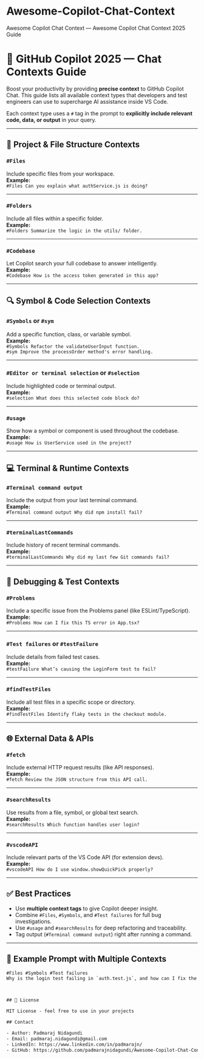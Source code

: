 # Awesome-Copilot-Chat-Context
Awesome Copilot Chat Context — Awesome Copilot Chat Context 2025 Guide

# 🧠 GitHub Copilot 2025 — Chat Contexts Guide

Boost your productivity by providing **precise context** to GitHub Copilot Chat. This guide lists all available context types that developers and test engineers can use to supercharge AI assistance inside VS Code.

Each context type uses a `#` tag in the prompt to **explicitly include relevant code, data, or output** in your query.

---

## 📂 Project & File Structure Contexts

### `#Files`
Include specific files from your workspace.  
**Example:**  
`#Files Can you explain what authService.js is doing?`

---

### `#Folders`
Include all files within a specific folder.  
**Example:**  
`#Folders Summarize the logic in the utils/ folder.`

---

### `#Codebase`
Let Copilot search your full codebase to answer intelligently.  
**Example:**  
`#Codebase How is the access token generated in this app?`

---

## 🔍 Symbol & Code Selection Contexts

### `#Symbols` or `#sym`
Add a specific function, class, or variable symbol.  
**Example:**  
`#Symbols Refactor the validateUserInput function.`  
`#sym Improve the processOrder method's error handling.`

---

### `#Editor or terminal selection` or `#selection`
Include highlighted code or terminal output.  
**Example:**  
`#selection What does this selected code block do?`

---

### `#usage`
Show how a symbol or component is used throughout the codebase.  
**Example:**  
`#usage How is UserService used in the project?`

---

## 💻 Terminal & Runtime Contexts

### `#Terminal command output`
Include the output from your last terminal command.  
**Example:**  
`#Terminal command output Why did npm install fail?`

---

### `#terminalLastCommands`
Include history of recent terminal commands.  
**Example:**  
`#terminalLastCommands Why did my last few Git commands fail?`

---

## 🚨 Debugging & Test Contexts

### `#Problems`
Include a specific issue from the Problems panel (like ESLint/TypeScript).  
**Example:**  
`#Problems How can I fix this TS error in App.tsx?`

---

### `#Test failures` or `#testFailure`
Include details from failed test cases.  
**Example:**  
`#testFailure What’s causing the LoginForm test to fail?`

---

### `#findTestFiles`
Include all test files in a specific scope or directory.  
**Example:**  
`#findTestFiles Identify flaky tests in the checkout module.`

---

## 🌐 External Data & APIs

### `#fetch`
Include external HTTP request results (like API responses).  
**Example:**  
`#fetch Review the JSON structure from this API call.`

---

### `#searchResults`
Use results from a file, symbol, or global text search.  
**Example:**  
`#searchResults Which function handles user login?`

---

### `#vscodeAPI`
Include relevant parts of the VS Code API (for extension devs).  
**Example:**  
`#vscodeAPI How do I use window.showQuickPick properly?`

---

## ✅ Best Practices

- Use **multiple context tags** to give Copilot deeper insight.
- Combine `#Files`, `#Symbols`, and `#Test failures` for full bug investigations.
- Use `#usage` and `#searchResults` for deep refactoring and traceability.
- Tag output (`#Terminal command output`) right after running a command.

---

## 🚀 Example Prompt with Multiple Contexts

```txt
#Files #Symbols #Test failures 
Why is the login test failing in `auth.test.js`, and how can I fix the validateCredentials function?



## 🚀 License

MIT License - feel free to use in your projects

## Contact

- Author: Padmaraj Nidagundi
- Email: padmaraj.nidagundi@gmail.com
- LinkedIn: https://www.linkedin.com/in/padmarajn/
- GitHub: https://github.com/padmarajnidagundi/Awesome-Copilot-Chat-Context/

